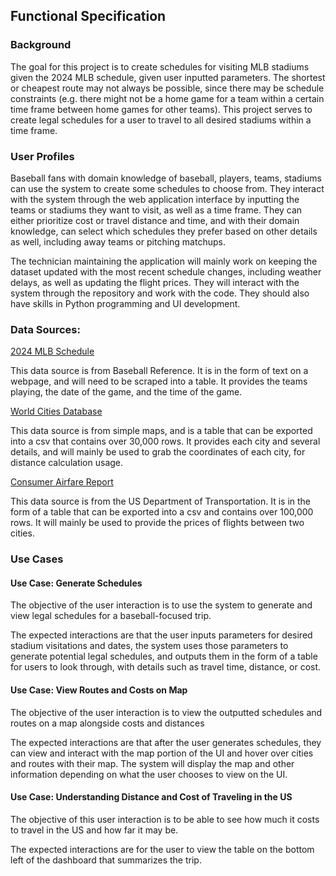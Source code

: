 ## Functional Specification

### Background
The goal for this project is to create schedules for visiting MLB stadiums given the 2024 MLB schedule, given user inputted parameters. The shortest or cheapest route may not always be possible, since there may be schedule constraints (e.g. there might not be a home game for a team within a certain time frame between home games for other teams). This project serves to create legal schedules for a user to travel to all desired stadiums within a time frame. 

### User Profiles
Baseball fans with domain knowledge of baseball, players, teams, stadiums can use the system to create some schedules to choose from. They interact with the system through the web application interface by inputting the teams or stadiums they want to visit, as well as a time frame. They can either prioritize cost or travel distance and time, and with their domain knowledge, can select which schedules they prefer based on other details as well, including away teams or pitching matchups.

The technician maintaining the application will mainly work on keeping the dataset updated with the most recent schedule changes, including weather delays, as well as updating the flight prices. They will interact with the system through the repository and work with the code. They should also have skills in Python programming and UI development. 

### Data Sources:

[2024 MLB Schedule](https://www.baseball-reference.com/leagues/majors/2024-schedule.shtml)

This data source is from Baseball Reference. It is in the form of text on a webpage, and will need to be scraped into a table. It provides the teams playing, the date of the game, and the time of the game.  

[World Cities Database](https://simplemaps.com/data/world-cities)

This data source is from simple maps, and is a table that can be exported into a csv that contains over 30,000 rows. It provides each city and several details, and will mainly be used to grab the coordinates of each city, for distance calculation usage. 

[Consumer Airfare Report](https://data.transportation.gov/Aviation/Consumer-Airfare-Report-Table-1-Top-1-000-Contiguo/4f3n-jbg2/data)

This data source is from the US Department of Transportation. It is in the form of a table that can be exported into a csv and contains over 100,000 rows. It will mainly be used to provide the prices of flights between two cities.

### Use Cases

#### Use Case: Generate Schedules
The objective of the user interaction is to use the system to generate and view legal schedules for a baseball-focused trip. 

The expected interactions are that the user inputs parameters for desired stadium visitations and dates, the system uses those parameters to generate potential legal schedules, and outputs them in the form of a table for users to look through, with details such as travel time, distance, or cost. 

#### Use Case: View Routes and Costs on Map
The objective of the user interaction is to view the outputted schedules and routes on a map alongside costs and distances

The expected interactions are that after the user generates schedules, they can view and interact with the map portion of the UI and hover over cities and routes with their map. The system will display the map and other information depending on what the user chooses to view on the UI. 

#### Use Case: Understanding Distance and Cost of Traveling in the US
The objective of this user interaction is to be able to see how much it costs to travel in the US and how far it may be. 

The expected interactions are for the user to view the table on the bottom left of the dashboard that summarizes the trip.
